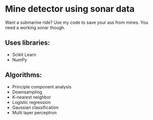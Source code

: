 # Mine detector using sonar data
Want a submarine ride? Use my code to save your ass from mines. You need a working sonar though.

## Uses libraries:
 * Scikit Learn
 * NumPy

## Algorithms:
 * Principle component analysis
 * Downsampling
 * K-nearest neighbor
 * Logistic regression
 * Gaussian classification
 * Multi layer perceptron
